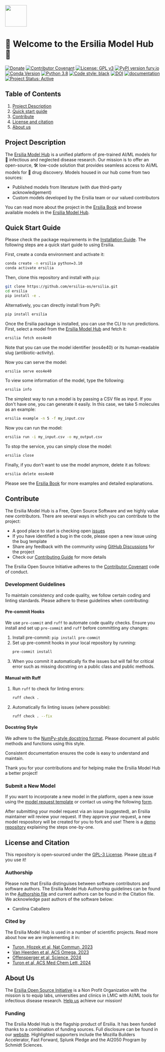 <div id="top"></div>
<img src="https://raw.githubusercontent.com/ersilia-os/ersilia/master/assets/Ersilia_Plum.png" height="70">

# 🎉 Welcome to the Ersilia Model Hub 🌟

[![Donate](https://img.shields.io/badge/Donate-PayPal-green.svg)](https://www.paypal.com/uk/fundraiser/charity/4145012) [![Contributor Covenant](https://img.shields.io/badge/Contributor%20Covenant-v2.0%20adopted-ff69b4.svg)](CODE_OF_CONDUCT.md) [![License: GPL v3](https://img.shields.io/badge/License-GPL%20v3-yellow.svg)](https://www.gnu.org/licenses/agpl-3.0)
[![PyPI version fury.io](https://badge.fury.io/py/ersilia.svg)](https://pypi.python.org/pypi/ersilia/) [![Conda Version](https://img.shields.io/conda/vn/conda-forge/ersilia.svg)](https://anaconda.org/conda-forge/ersilia) [![Python 3.8](https://img.shields.io/pypi/pyversions/ersilia
)](https://www.python.org/downloads/release/python-380/) [![Code style: black](https://img.shields.io/badge/code%20style-black-000000.svg?logo=Python&logoColor=white)](https://github.com/psf/black)
[![DOI](https://zenodo.org/badge/277068989.svg)](https://zenodo.org/badge/latestdoi/277068989) [![documentation](https://img.shields.io/badge/-Documentation-purple?logo=read-the-docs&logoColor=white)](https://ersilia.gitbook.io/ersilia-book/)
[![Project Status: Active](https://www.repostatus.org/badges/latest/active.svg)](https://www.repostatus.org/#active)


## Table of Contents

1. [Project Description](https://github.com/ersilia-os/ersilia#project-description)
2. [Quick start guide](https://github.com/ersilia-os/ersilia#quick-start-guide)
3. [Contribute](https://github.com/ersilia-os/ersilia#contribute)
4. [License and citation](https://github.com/ersilia-os/ersilia#license-and-citation)
5. [About us](https://github.com/ersilia-os/ersilia#about-us)

## Project Description

The [Ersilia Model Hub](https://ersilia.io) is a unified platform of pre-trained AI/ML models for 🦠 infectious and neglected disease research. Our mission is to offer an open-source, 🛠 low-code solution that provides seamless access to AI/ML models for 💊 drug discovery. Models housed in our hub come from two sources:

- Published models from literature (with due third-party acknowledgement)
- Custom models developed by the Ersilia team or our valued contributors

You can read more about the project in the [Ersilia Book](https://ersilia.gitbook.io/ersilia-book/) and browse available models in the [Ersilia Model Hub](https://ersilia.io/model-hub/).

## Quick Start Guide

Please check the package requirements in the [Installation Guide](https://ersilia.gitbook.io/ersilia-book/quick-start/installation). The following steps are a quick start guide to using Ersilia.

First, create a conda environment and activate it:

```bash
conda create -n ersilia python=3.10
conda activate ersilia
```

Then, clone this repository and install with `pip`:

```bash
git clone https://github.com/ersilia-os/ersilia.git
cd ersilia
pip install -e .
```

Alternatively, you can directly install from PyPi:
```bash
pip install ersilia
```

Once the Ersilia package is installed, you can use the CLI to run predictions. First, select a model from the [Ersilia Model Hub](https://ersilia.io/model-hub/) and fetch it:

```bash
ersilia fetch eos4e40
```

Note that you can use the model identifier (eos4e40) or its human-readable slug (antibiotic-activity).

Now you can serve the model:

```bash
ersilia serve eos4e40
```

To view some information of the model, type the following:

```bash
ersilia info
```

The simplest way to run a model is by passing a CSV file as input. If you don't have one, you can generate it easily. In this case, we take 5 molecules as an example:

```bash
ersilia example -n 5 -f my_input.csv
```

Now you can run the model:

```bash
ersilia run -i my_input.csv -o my_output.csv
```

To stop the service, you can simply close the model:

```bash
ersilia close
```

Finally, if you don't want to use the model anymore, delete it as follows:

```bash
ersilia delete eos4e40
```

Please see the [Ersilia Book](https://ersilia.gitbook.io/ersilia-book/) for more examples and detailed explanations.

## Contribute

The Ersilia Model Hub is a Free, Open Source Software and we highly value new contributors. There are several ways in which you can contribute to the project:

* A good place to start is checking open [issues](https://github.com/ersilia-os/ersilia/issues)
* If you have identified a bug in the code, please open a new issue using the bug template
* Share any feedback with the community using [GitHub Discussions](https://github.com/ersilia-os/ersilia/discussions) for the project
* Check our [Contributing Guide](https://github.com/ersilia-os/ersilia/blob/master/CONTRIBUTING.md) for more details

The Ersilia Open Source Initiative adheres to the [Contributor Covenant](https://ersilia.gitbook.io/ersilia-wiki/code-of-conduct) code of conduct.

### Development Guidelines

To maintain consistency and code quality, we follow certain coding and linting standards. Please adhere to these guidelines when contributing:

#### Pre-commit Hooks

We use `pre-commit` and `ruff` to automate code quality checks. Ensure you install and set up `pre-commit` and `ruff` before committing any changes:

1. Install pre-commit: `pip install pre-commit`
2. Set up pre-commit hooks in your local repository by running:
   ```bash
   pre-commit install
   ```
3. When you commit it automatically fix the issues but will fail for critical error such as missing docstring on a public class and public methods.

#### Manual with Ruff

1. Run `ruff` to check for linting errors:
   ```bash
   ruff check .
   ```
2. Automatically fix linting issues (where possible):
   ```bash
   ruff check . --fix
   ```

#### Docstring Style

We adhere to the [NumPy-style docstring format](https://numpydoc.readthedocs.io/en/latest/format.html). Please document all public methods and functions using this style.

Consistent documentation ensures the code is easy to understand and maintain.

Thank you for your contributions and for helping make the Ersilia Model Hub a better project!

### Submit a New Model

If you want to incorporate a new model in the platform, open a new issue using the [model request template](https://github.com/ersilia-os/ersilia/issues/new?assignees=&labels=new-model&template=model_request.yml&title=%F0%9F%A6%A0+Model+Request%3A+%3Cname%3E) or contact us using the following [form](https://www.ersilia.io/request-model).

After submitting your model request via an issue (suggested), an Ersilia maintainer will review your request. If they approve your request, a new model respository will be created for you to fork and use! There is a [demo repository](https://github.com/ersilia-os/eos-demo) explaining the steps one-by-one.

## License and Citation

This repository is open-sourced under the [GPL-3 License](https://github.com/ersilia-os/ersilia/blob/master/LICENSE).
Please [cite us](https://github.com/ersilia-os/ersilia/blob/master/CITATION.cff) if you use it!

### Authorship

Please note that Ersilia distinguises between software contributors and software authors. The Ersilia Model Hub Authorship guidelines can be found in the [Authorship file](https://github.com/ersilia-os/ersilia/blob/master/AUTHORSHIP.md) and current authors can be found in the Citation file. We acknowledge past authors of the software below:
- Carolina Caballero

### Cited by

The Ersilia Model Hub is used in a number of scientific projects. Read more about how we are implementing it in:
- [Turon, Hlozek et al, Nat Commun, 2023](https://www.nature.com/articles/s41467-023-41512-2)
- [Van Heerden et al, ACS Omega, 2023](https://pubs.acs.org/doi/10.1021/acsomega.3c05664)
- [Offensperger et al, Science, 2024](https://www.science.org/doi/10.1126/science.adk5864)
- [Turon et al, ACS Med Chem Lett, 2024](https://doi.org/10.1021/acsmedchemlett.4c00131)

## About Us

The [Ersilia Open Source Initiative](https://ersilia.io) is a Non Profit Organization with the mission is to equip labs, universities and clinics in LMIC with AI/ML tools for infectious disease research.
[Help us](https://www.ersilia.io/donate) achieve our mission!

### Funding

The Ersilia Model Hub is the flagship product of Ersilia. It has been funded thanks to a combination of funding sources. Full disclosure can be found in our [website](https://ersilia.io/supporters). Highlighted supporters include the Mozilla Builders Accelerator, Fast Forward, Splunk Pledge and the AI2050 Program by Schmidt Sciences. 
